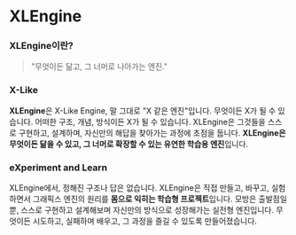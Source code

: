 # XLEngine

### XLEngine이란?

> "무엇이든 닮고, 그 너머로 나아가는 엔진."

### X-Like
**XLEngine**은 X-Like Engine, 말 그대로 "X 같은 엔진"입니다.
무엇이든 X가 될 수 있습니다. 어떠한 구조, 개념, 방식이든 X가 될 수 있습니다.
XLEngine은 그것들을 스스로 구현하고, 설계하며, 자신만의 해답을 찾아가는 과정에 초점을 둡니다.
**XLEngine은 무엇이든 닮을 수 있고, 그 너머로 확장할 수 있는 유연한 학습용 엔진**입니다.

### eXperiment and Learn
XLEngine에서, 정해진 구조나 답은 없습니다.
XLEngine은 직접 만들고, 바꾸고, 실험하면서 그래픽스 엔진의 원리를 **몸으로 익히는 학습형 프로젝트**입니다.
모방은 출발점일 뿐, 스스로 구현하고 설계해보며 자신만의 방식으로 성장해가는 실전형 엔진입니다.
무엇이든 시도하고, 실패하며 배우고, 그 과정을 즐길 수 있도록 만들어졌습니다.
